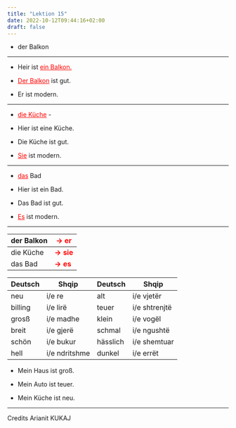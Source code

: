 ```yaml
---
title: "Lektion 15"
date: 2022-10-12T09:44:16+02:00
draft: false
---
```


- der Balkon

- ---

- Heir ist <span style="color:red"><u>ein Balkon.</u></span>

- <span style="color:red"><u>Der Balkon</u></span> ist gut.

- Er ist modern.

- ---

- <span style="color:red"><u>die Küche</u></span> -

- Hier ist eine Küche.

- Die Küche ist gut.

- <span style="color:red"><u>Sie</u></span> ist modern.

- ---

- <span style="color:red"><u>das</u></span> Bad

- Hier ist ein Bad.

- Das Bad ist gut.

- <span style="color:red"><u>Es</u></span> ist modern.

---

| der Balkon | <span style="color:red">-> **er**</span>  |
| ---------- | ----------------------------------------- |
| die Küche  | <span style="color:red">**-> sie**</span> |
| das Bad    | <span style="color:red">**-> es**</span>  |

| Deutsch | Shqip         | Deutsch  | Shqip         |
| ------- | ------------- | -------- | ------------- |
| neu     | i/e re        | alt      | i/e vjetër    |
| billing | i/e lirë      | teuer    | i/e shtrenjtë |
| grosß   | i/e madhe     | klein    | i/e vogël     |
| breit   | i/e gjerë     | schmal   | i/e ngushtë   |
| schön   | i/e bukur     | hässlich | i/e shemtuar  |
| hell    | i/e ndritshme | dunkel   | i/e errët     |

- Mein Haus ist groß.

- Mein Auto ist teuer.

- Mein Küche ist neu.

---

Credits Arianit KUKAJ



















